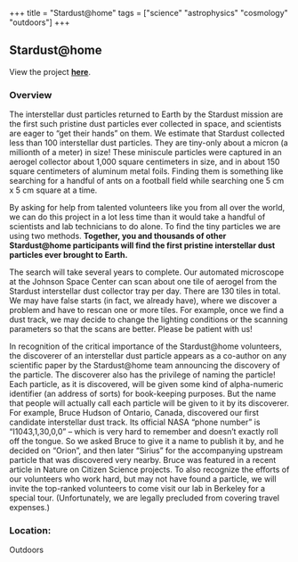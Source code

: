 +++
title = "Stardust@home"
tags = ["science" "astrophysics" "cosmology" "outdoors"]
+++

## Stardust@home

View the project [**here**](https://stardustathome.ssl.berkeley.edu/about/stardusthome/).

### Overview

The interstellar dust particles returned to Earth by the Stardust mission are the first such pristine dust particles ever collected in space, and scientists are eager to “get their hands” on them. We estimate that Stardust collected less than 100 interstellar dust particles. They are tiny-only about a micron (a millionth of a meter) in size! These miniscule particles were captured in an aerogel collector about 1,000 square centimeters in size, and in about 150 square centimeters of aluminum metal foils. Finding them is something like searching for a handful of ants on a football field while searching one 5 cm x 5 cm square at a time.

By asking for help from talented volunteers like you from all over the world, we can do this project in a lot less time than it would take a handful of scientists and lab technicians to do alone. To find the tiny particles we are using two methods. **Together, you and thousands of other Stardust@home participants will find the first pristine interstellar dust particles ever brought to Earth.**

The search will take several years to complete. Our automated microscope at the Johnson Space Center can scan about one tile of aerogel from the Stardust interstellar dust collector tray per day. There are 130 tiles in total. We may have false starts (in fact, we already have), where we discover a problem and have to rescan one or more tiles. For example, once we find a dust track, we may decide to change the lighting conditions or the scanning parameters so that the scans are better. Please be patient with us!

In recognition of the critical importance of the Stardust@home volunteers, the discoverer of an interstellar dust particle appears as a co-author on any scientific paper by the Stardust@home team announcing the discovery of the particle. The discoverer also has the privilege of naming the particle! Each particle, as it is discovered, will be given some kind of alpha-numeric identifier (an address of sorts) for book-keeping purposes. But the name that people will actually call each particle will be given to it by its discoverer. For example, Bruce Hudson of Ontario, Canada, discovered our first candidate interstellar dust track. Its official NASA “phone number” is “I1043,1,30,0,0” – which is very hard to remember and doesn’t exactly roll off the tongue. So we asked Bruce to give it a name to publish it by, and he decided on “Orion”, and then later “Sirius” for the accompanying upstream particle that was discovered very nearby. Bruce was featured in a recent article in Nature on Citizen Science projects. To also recognize the efforts of our volunteers who work hard, but may not have found a particle, we will invite the top-ranked volunteers to come visit our lab in Berkeley for a special tour. (Unfortunately, we are legally precluded from covering travel expenses.)

### Location:
Outdoors
